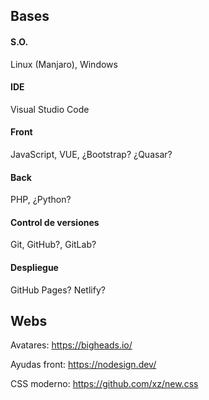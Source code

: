 ## Bases

#### S.O.

Linux (Manjaro), Windows

#### IDE

Visual Studio Code

#### Front

JavaScript, VUE, ¿Bootstrap? ¿Quasar?

#### Back

PHP, ¿Python?

#### Control de versiones

Git, GitHub?, GitLab?

#### Despliegue

GitHub Pages? Netlify?



## Webs

Avatares: https://bigheads.io/

Ayudas front: https://nodesign.dev/

CSS moderno: https://github.com/xz/new.css



 
